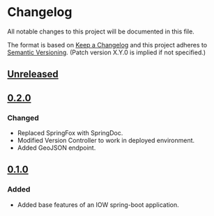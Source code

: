 # Changelog
All notable changes to this project will be documented in this file.

The format is based on [Keep a Changelog](http://keepachangelog.com/en/1.0.0/)
and this project adheres to [Semantic Versioning](http://semver.org/spec/v2.0.0.html). (Patch version X.Y.0 is implied if not specified.)

## [Unreleased](https://github.com/USGS/time-series-services/compare/time-series-services/compare/0.2.0...master)

## [0.2.0](https://github.com/usgs/time-series-services/tree/time-series-services-0.1.0...time-series-services-0.2.0)
### Changed
-   Replaced SpringFox with SpringDoc.
-   Modified Version Controller to work in deployed environment.
-   Added GeoJSON endpoint.

## [0.1.0](https://github.com/usgs/time-series-services/tree/time-series-services-0.1.0)
### Added
-   Added base features of an IOW spring-boot application.
